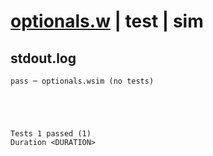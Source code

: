 # [optionals.w](../../../../../examples/tests/valid/optionals.w) | test | sim

## stdout.log
```log
pass ─ optionals.wsim (no tests)
 




Tests 1 passed (1) 
Duration <DURATION>

```


